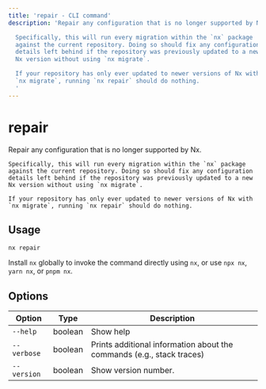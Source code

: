 ```yaml
---
title: 'repair - CLI command'
description: 'Repair any configuration that is no longer supported by Nx.

  Specifically, this will run every migration within the `nx` package
  against the current repository. Doing so should fix any configuration
  details left behind if the repository was previously updated to a new
  Nx version without using `nx migrate`.

  If your repository has only ever updated to newer versions of Nx with
  `nx migrate`, running `nx repair` should do nothing.
  '
---
```


# repair

Repair any configuration that is no longer supported by Nx.

    Specifically, this will run every migration within the `nx` package
    against the current repository. Doing so should fix any configuration
    details left behind if the repository was previously updated to a new
    Nx version without using `nx migrate`.

    If your repository has only ever updated to newer versions of Nx with
    `nx migrate`, running `nx repair` should do nothing.

## Usage

```shell
nx repair
```

Install `nx` globally to invoke the command directly using `nx`, or use `npx nx`, `yarn nx`, or `pnpm nx`.

## Options

| Option      | Type    | Description                                                           |
| ----------- | ------- | --------------------------------------------------------------------- |
| `--help`    | boolean | Show help                                                             |
| `--verbose` | boolean | Prints additional information about the commands (e.g., stack traces) |
| `--version` | boolean | Show version number.                                                  |
